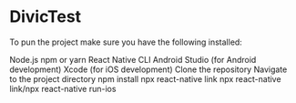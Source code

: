 # DivicTest

To pun the project make sure you have the following installed:

Node.js 
npm or yarn
React Native CLI
Android Studio (for Android development)
Xcode (for iOS development)
Clone the repository
Navigate to the project directory
npm install
npx react-native link
npx react-native link/npx react-native run-ios
